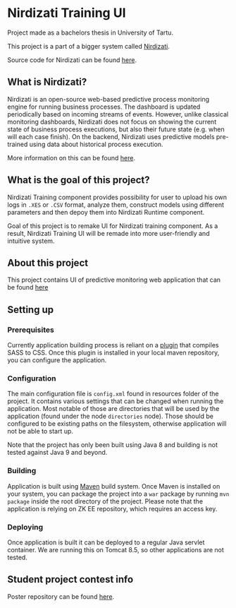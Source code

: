 # Nirdizati Training UI

Project made as a bachelors thesis in University of Tartu.

This project is a part of a bigger system called [Nirdizati](http://nirdizati.org/).

Source code for Nirdizati can be found [here](https://github.com/nirdizati).

## What is Nirdizati?

Nirdizati is an open-source web-based predictive process monitoring engine for running business processes. The dashboard is updated periodically based on incoming streams of events. However, unlike classical monitoring dashboards, Nirdizati does not focus on showing the current state of business process executions, but also their future state (e.g. when will each case finish). On the backend, Nirdizati uses predictive models pre-trained using data about historical process execution.

More information on this can be found [here](https://eprints.qut.edu.au/109686/).

## What is the goal of this project?

Nirdizati Training component provides possibility for user to upload his own logs in ```.XES``` or ```.CSV``` format, analyze them, construct models using different parameters and then depoy them into Nirdizati Runtime component.

Goal of this project is to remake UI for Nirdizati training component. As a result, Nirdizati Training UI will be remade into more user-friendly and intuitive system.

## About this project

This project contains UI of predictive monitoring web application that can be found [here](https://training.nirdizati.org/)

## Setting up

### Prerequisites

Currently application building process is reliant on a [plugin](https://github.com/Zukkari/SASS-compile-maven-plugin) that compiles SASS to CSS. Once this plugin is installed in your local maven repository, you can configure the application.

### Configuration

The main configuration file is ```config.xml``` found in resources folder of the project. It contains various settings that can be changed when running the application. Most notable of those are directories that will be used by the application (found under the node ```directories``` node). Those should be configured to be existing paths on the filesystem, otherwise application will not be able to start up.

Note that the project has only been built using Java 8 and building is not tested against Java 9 and beyond.

### Building

Application is built using [Maven](https://maven.apache.org/) build system. Once Maven is installed on your system, you can package the project into a ```war``` package by running ```mvn package``` inside the root directory of the project. Please note that the application is relying on ZK EE repository, which requires an access key.

### Deploying

Once application is built it can be deployed to a regular Java servlet container. We are running this on Tomcat 8.5, so other applications are not tested. 

## Student project contest info
Poster repository can be found [here](https://github.com/Zukkari/nirdizati-poster).

